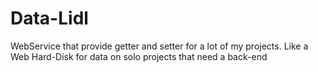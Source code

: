 # Data-Lidl

WebService that provide getter and setter for a lot of my projects. Like a Web Hard-Disk for data on solo projects that need a back-end
